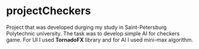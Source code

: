 # projectCheckers

Project that was developed durging my study in Saint-Petersburg Polytechnic university. The task was to develop simple AI for checkers game.
For UI I used **TornadoFX** library and for AI I used mini-max algorithm.
